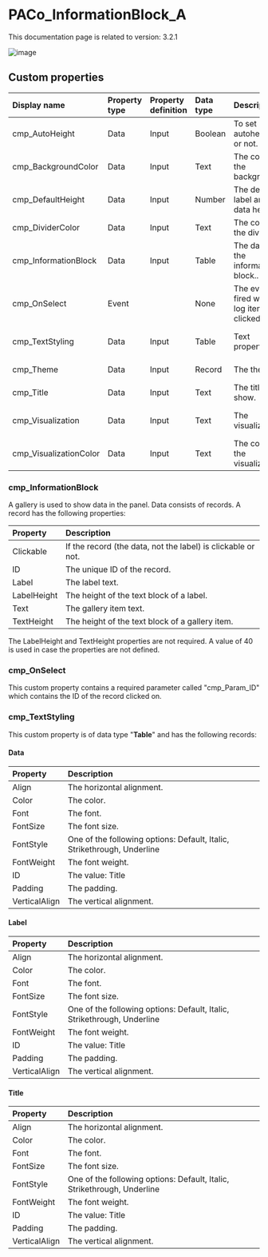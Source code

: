 # PACo_InformationBlock_A

This documentation page is related to version: 3.2.1

![image](https://github.com/user-attachments/assets/bdefd525-8cef-4526-8a7e-6bffa552aaf8)

## Custom properties
| Display name | Property type | Property definition | Data type | Description | Memo
| :--- | :--- | :--- | :--- | :--- | :--- |
| cmp_AutoHeight | Data | Input | Boolean | To set autoheight or not. | |
| cmp_BackgroundColor | Data | Input | Text | The color of the background. | |
| cmp_DefaultHeight | Data | Input | Number | The default label and data height. | |
| cmp_DividerColor | Data | Input | Text | The color of the divider. | |
| cmp_InformationBlock | Data | Input | Table | The data in the information block.. | See documentation on cmp_InformationBlock below. |
| cmp_OnSelect | Event | | None | The event fired when a log item is clicked on. | |
| cmp_TextStyling | Data | Input | Table | Text properties. | See the documention on cmp_TextStyling below. |
| cmp_Theme | Data | Input | Record | The theme. | See the documention on theming. |
| cmp_Title | Data | Input | Text | The title to show. | |
| cmp_Visualization | Data | Input | Text | The visualization. | See the documention of canvas component PACo_Visualization_A. |
| cmp_VisualizationColor | Data | Input | Text | The color of the visualization. | |

### cmp_InformationBlock
A gallery is used to show data in the panel. Data consists of records. A record has the following properties:

| Property | Description |
| :--- | :--- |
| Clickable | If the record (the data, not the label) is clickable or not. |
| ID | The unique ID of the record. |
| Label | The label text. |
| LabelHeight | The height of the text block of a label. |
| Text | The gallery item text. |
| TextHeight | The height of the text block of a gallery item. |

The LabelHeight and TextHeight properties are not required. A value of 40 is used in case the properties are not defined.

### cmp_OnSelect
This custom property contains a required parameter called "cmp_Param_ID" which contains the ID of the record clicked on.

### cmp_TextStyling
This custom property is of data type "**Table**" and has the following records:

#### Data

| Property | Description |
| :--- | :--- |
| Align | The horizontal alignment. |
| Color | The color. |
| Font | The font. |
| FontSize | The font size. |
| FontStyle | One of the following options: Default, Italic, Strikethrough, Underline |
| FontWeight | The font weight. |
| ID | The value: Title |
| Padding | The padding. |
| VerticalAlign | The vertical alignment. |

#### Label

| Property | Description |
| :--- | :--- |
| Align | The horizontal alignment. |
| Color | The color. |
| Font | The font. |
| FontSize | The font size. |
| FontStyle | One of the following options: Default, Italic, Strikethrough, Underline |
| FontWeight | The font weight. |
| ID | The value: Title |
| Padding | The padding. |
| VerticalAlign | The vertical alignment. |

#### Title

| Property | Description |
| :--- | :--- |
| Align | The horizontal alignment. |
| Color | The color. |
| Font | The font. |
| FontSize | The font size. |
| FontStyle | One of the following options: Default, Italic, Strikethrough, Underline |
| FontWeight | The font weight. |
| ID | The value: Title |
| Padding | The padding. |
| VerticalAlign | The vertical alignment. |
